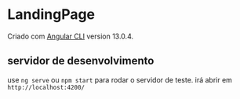 # LandingPage

Criado com [Angular CLI](https://github.com/angular/angular-cli) version 13.0.4.

## servidor de desenvolvimento

use `ng serve` ou `npm start` para rodar o servidor de teste. irá abrir em `http://localhost:4200/`
